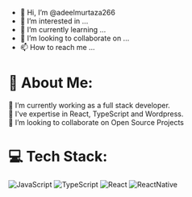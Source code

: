 - 👋 Hi, I’m @adeelmurtaza266
- 👀 I’m interested in ...
- 🌱 I’m currently learning ...
- 💞️ I’m looking to collaborate on ...
- 📫 How to reach me ...

# 💫 About Me:
🔭 I’m currently working as a full stack developer.<br>🌱 I've expertise in React, TypeScript and Wordpress.<br>👯 I’m looking to collaborate on Open Source Projects

# 💻 Tech Stack:
![JavaScript](https://img.shields.io/badge/javascript-%23323330.svg?style=for-the-badge&logo=javascript&logoColor=%23F7DF1E) ![TypeScript](https://img.shields.io/badge/typescript-%23007ACC.svg?style=for-the-badge&logo=typescript&logoColor=white) ![React](https://img.shields.io/badge/React-grey?style=for-the-badge&logo=react) ![ReactNative](https://img.shields.io/badge/React%20Native-grey?style=for-the-badge&logo=react)
<!---
adeelmurtaza266/adeelmurtaza266 is a ✨ special ✨ repository because its `README.md` (this file) appears on your GitHub profile.
You can click the Preview link to take a look at your changes.
--->
